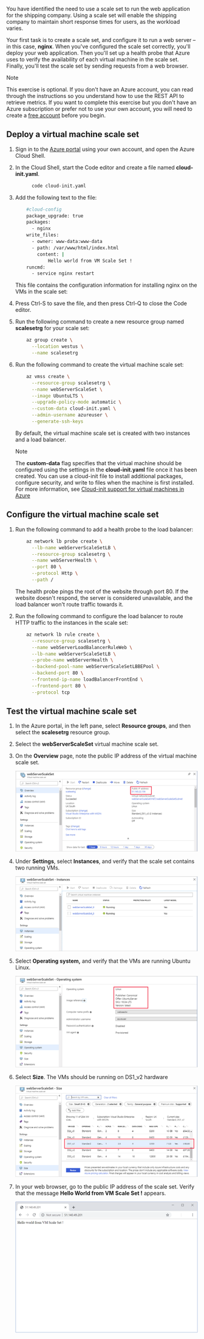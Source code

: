 You have identified the need to use a scale set to run the web application for the shipping company. Using a scale set will enable the shipping company to maintain short response times for users, as the workload varies.

Your first task is to create a scale set, and configure it to run a web server – in this case, **nginx**. When you've configured the scale set correctly, you'll deploy your web application. Then you'll set up a health probe that Azure uses to verify the availability of each virtual machine in the scale set. Finally, you'll test the scale set by sending requests from a web browser.

> [!NOTE]
> This exercise is optional. If you don't have an Azure account, you can read through the instructions so you understand how to use the REST API to retrieve metrics.
> If you want to complete this exercise but you don't have an Azure subscription or prefer not to use your own account, you will need to create a [free account](https://azure.microsoft.com/free/?azure-portal=true) before you begin.

## Deploy a virtual machine scale set

1. Sign in to the [Azure portal](https://portal.azure.com) using your own account, and open the Azure Cloud Shell.

1. In the Cloud Shell, start the Code editor and create a file named **cloud-init.yaml**.

    ```bash
          code cloud-init.yaml
    ```

1. Add the following text to the file:

    ```bash
        #cloud-config
        package_upgrade: true
        packages:
          - nginx
        write_files:
          - owner: www-data:www-data
          - path: /var/www/html/index.html
            content: |
                Hello world from VM Scale Set !
        runcmd:
          - service nginx restart
    ```

    This file contains the configuration information for installing nginx on the VMs in the scale set:

4. Press Ctrl-S to save the file, and then press Ctrl-Q to close the Code editor.

5. Run the following command to create a new resource group named **scalesetrg** for your scale set:

    ```bash
        az group create \
          --location westus \
          --name scalesetrg
    ```

6. Run the following command to create the virtual machine scale set:

    ```bash
        az vmss create \
          --resource-group scalesetrg \
          --name webServerScaleSet \
          --image UbuntuLTS \
          --upgrade-policy-mode automatic \
          --custom-data cloud-init.yaml \
          --admin-username azureuser \
          --generate-ssh-keys
    ```

    By default, the virtual machine scale set is created with two instances and a load balancer.

    > [!NOTE]
    > The **custom-data** flag specifies that the virtual machine should be configured using the settings in the **cloud-init.yaml** file once it has been created. You can use a cloud-init file to install additional packages, configure security, and write to files when the machine is first installed. For more information, see [Cloud-init support for virtual machines in Azure](https://docs.microsoft.com/azure/virtual-machines/linux/using-cloud-init)

## Configure the virtual machine scale set

1. Run the following command to add a health probe to the load balancer:

    ```bash
        az network lb probe create \
          --lb-name webServerScaleSetLB \
          --resource-group scalesetrg \
          --name webServerHealth \
          --port 80 \
          --protocol Http \
          --path /
    ```

    The health probe pings the root of the website through port 80. If the website doesn't respond, the server is considered unavailable, and the load balancer won't route traffic towards it.

1. Run the following command to configure the load balancer to route HTTP traffic to the instances in the scale set:

    ```bash
        az network lb rule create \
          --resource-group scalesetrg \
          --name webServerLoadBalancerRuleWeb \
          --lb-name webServerScaleSetLB \
          --probe-name webServerHealth \
          --backend-pool-name webServerScaleSetLBBEPool \
          --backend-port 80 \
          --frontend-ip-name loadBalancerFrontEnd \
          --frontend-port 80 \
          --protocol tcp
    ```

## Test the virtual machine scale set

1. In the Azure portal, in the left pane, select **Resource groups**, and then select the **scalesetrg** resource group.

1. Select the **webServerScaleSet** virtual machine scale set.

1. On the **Overview** page, note the public IP address of the virtual machine scale set.

    ![Screenshot of the Azure portal, showing the Overview page for the virtual machine scale set](../media/3-vmss-properties.png)

1. Under **Settings**, select **Instances**, and verify that the scale set contains two running VMs.

    ![Screenshot of the Azure portal, showing the instances for the virtual machine scale set](../media/3-vmss-instances.png)

1. Select **Operating system,** and verify that the VMs are running Ubuntu Linux.

    ![Screenshot of the Azure portal, showing the operating system for the virtual machine scale set](../media/3-vmss-operating-system.png)

1. Select **Size**. The VMs should be running on DS1_v2 hardware

    ![Screenshot of the Azure portal, showing the size of the virtual machines in the scale set](../media/3-vmss-size.png)

1. In your web browser, go to the public IP address of the scale set. Verify that the message **Hello World from VM Scale Set !**<!--CE:Is this correct, with a space between 'Set' and '!'?--> appears.

    ![Screenshot of the web app](../media/3-web-app.png)
